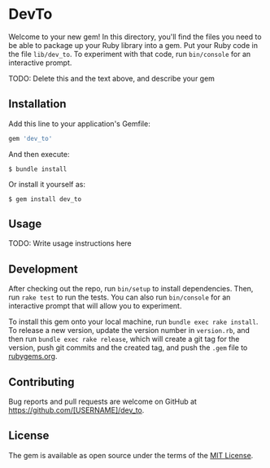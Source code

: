 # DevTo

Welcome to your new gem! In this directory, you'll find the files you need to be able to package up your Ruby library into a gem. Put your Ruby code in the file `lib/dev_to`. To experiment with that code, run `bin/console` for an interactive prompt.

TODO: Delete this and the text above, and describe your gem

## Installation

Add this line to your application's Gemfile:

```ruby
gem 'dev_to'
```

And then execute:

    $ bundle install

Or install it yourself as:

    $ gem install dev_to

## Usage

TODO: Write usage instructions here

## Development

After checking out the repo, run `bin/setup` to install dependencies. Then, run `rake test` to run the tests. You can also run `bin/console` for an interactive prompt that will allow you to experiment.

To install this gem onto your local machine, run `bundle exec rake install`. To release a new version, update the version number in `version.rb`, and then run `bundle exec rake release`, which will create a git tag for the version, push git commits and the created tag, and push the `.gem` file to [rubygems.org](https://rubygems.org).

## Contributing

Bug reports and pull requests are welcome on GitHub at https://github.com/[USERNAME]/dev_to.

## License

The gem is available as open source under the terms of the [MIT License](https://opensource.org/licenses/MIT).
